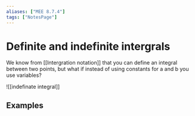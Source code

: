 ```yaml
---
aliases: ["MEE 8.7.4"]
tags: ["NotesPage"]
---
```


# Definite and indefinite intergrals
We know from [[Intergration notation]] that you can define an integral between two points, but what if instead of using constants for a and b you use variables?

![[indefinate integral]]

## Examples
